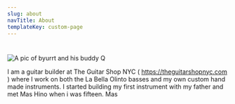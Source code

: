 ```yaml
---
slug: about
navTitle: About
templateKey: custom-page
---
```

# 

![A pic of byurrt and his buddy Q]( "Byurt")

I am a guitar builder at The Guitar Shop NYC ( https://theguitarshopnyc.com ) where I work on both the La Bella Olinto basses and my own custom hand made instruments. I started building my first instrument with my father and met Mas Hino when i was fifteen. Mas
